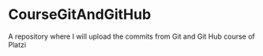 # CourseGitAndGitHub
A repository where I will upload the  commits from Git and Git Hub course of Platzi
